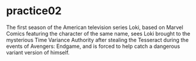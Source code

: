 # practice02
The first season of the American television series Loki, based on Marvel Comics featuring the character of the same name, sees Loki brought to the mysterious Time Variance Authority after stealing the Tesseract during the events of Avengers: Endgame, and is forced to help catch a dangerous variant version of himself.